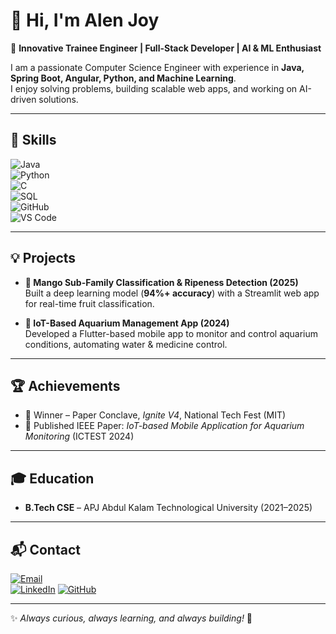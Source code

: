 # 👋 Hi, I'm Alen Joy  

🎯 **Innovative Trainee Engineer | Full-Stack Developer | AI & ML Enthusiast**  

I am a passionate Computer Science Engineer with experience in **Java, Spring Boot, Angular, Python, and Machine Learning**.  
I enjoy solving problems, building scalable web apps, and working on AI-driven solutions.  

---

## 🚀 Skills  
![Java](https://img.shields.io/badge/Java-ED8B00?style=for-the-badge&logo=java&logoColor=white)  
![Python](https://img.shields.io/badge/Python-3776AB?style=for-the-badge&logo=python&logoColor=white)  
![C](https://img.shields.io/badge/C-00599C?style=for-the-badge&logo=c&logoColor=white)   
![SQL](https://img.shields.io/badge/SQL-336791?style=for-the-badge&logo=postgresql&logoColor=white)  
![GitHub](https://img.shields.io/badge/GitHub-181717?style=for-the-badge&logo=github&logoColor=white)  
![VS Code](https://img.shields.io/badge/VS%20Code-0078d7?style=for-the-badge&logo=visualstudiocode&logoColor=white)  

---

## 💡 Projects
- **🍋 Mango Sub-Family Classification & Ripeness Detection (2025)**  
  Built a deep learning model (**94%+ accuracy**) with a Streamlit web app for real-time fruit classification.  

- **🐠 IoT-Based Aquarium Management App (2024)**  
  Developed a Flutter-based mobile app to monitor and control aquarium conditions, automating water & medicine control.  

---

## 🏆 Achievements
- 🥇 Winner – Paper Conclave, *Ignite V4*, National Tech Fest (MIT)  
- 📄 Published IEEE Paper: *IoT-based Mobile Application for Aquarium Monitoring* (ICTEST 2024)  

---

## 🎓 Education
- **B.Tech CSE** – APJ Abdul Kalam Technological University (2021–2025)  

---

## 📬 Contact
[![Email](https://img.shields.io/badge/Email-alenjoy45%40gmail.com-red?style=for-the-badge&logo=gmail&logoColor=white)](mailto:alenjoy45@gmail.com)  
[![LinkedIn](https://img.shields.io/badge/LinkedIn-Alen%20Joy-blue?style=for-the-badge&logo=linkedin&logoColor=white)](https://www.linkedin.com/in/alen-joy-b93477223) 
[![GitHub](https://img.shields.io/badge/GitHub-alenjoy05-black?style=for-the-badge&logo=github&logoColor=white)](https://github.com/alenjoy05)  

---

✨ *Always curious, always learning, and always building!* 🚀
